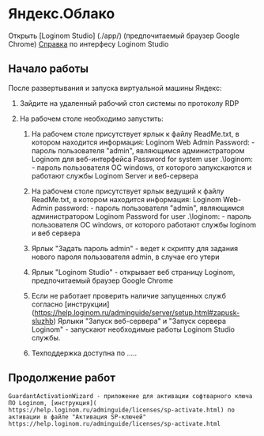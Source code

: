# Яндекс.Облако


Открыть [Loginom Studio] (./app/)  (предпочитаемый браузер Google Сhrome)
[Справка](./app/help/) по интерфесу Loginom Studio 


## Начало работы

После развертывания и запуска виртуальной машины Яндекс:

1. Зайдите на удаленный рабочий стол системы по протоколу RDP

2. На рабочем столе необходимо запустить:

	1. На рабочем столе присутствует ярлык к файлу ReadMe.txt, в котором находится информация:
		Loginom Web Admin Password: - пароль пользователя "admin", являющимся администратором Loginom для веб-интерфейса
		Password for system user .\loginom: - пароль пользователя ОС windows, от которого запукскаются и работают службы Loginom Server и веб-сервера


	3. На рабочем столе присутствует ярлык ведущий к файлу ReadMe.txt, в котором находится информация:
		Loginom Web-Admin password: - пароль пользователя "admin", являющимся администратором Loginom
		Password for user .\loginom: - пароль пользователя ОС windows, от которого работают службы loginom и веб сервера
		
	4. Ярлык "Задать пароль admin" - ведет к скрипту для задания нового пароля пользователя admin, в случае его утери

	4. Ярлык "Loginom Studio" - открывает веб страницу Loginom, предпочитаемый браузер Google Сhrome
	
	5. Если не работает проверить наличие запущенных служб согласно [инструкции] (https://help.loginom.ru/adminguide/server/setup.html#zapusk-sluzhb)
	Ярлыки "Запуск веб-сервера" и "Запуск сервера Loginom" - запускают необходимые работы Loginom Studio службы.
	
	
	6. Техподдержка доступна по .....
	

## Продолжение работ

	
	GuardantActivationWizard - приложение для активации софтварного ключа ПО Loginom, [инструкция](	https://help.loginom.ru/adminguide/licenses/sp-activate.html) по активации в файле "Активация SP-ключей"
	https://help.loginom.ru/adminguide/licenses/sp-activate.html
	